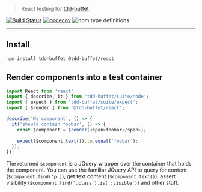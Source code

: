 > React testing for [tdd-buffet](https://github.com/NiGhTTraX/tdd-buffet)

[![Build Status](https://travis-ci.com/NiGhTTraX/tdd-buffet.svg?branch=master)](https://travis-ci.com/NiGhTTraX/tdd-buffet) [![codecov](https://codecov.io/gh/NiGhTTraX/tdd-buffet/branch/master/graph/badge.svg)](https://codecov.io/gh/NiGhTTraX/tdd-buffet) ![npm type definitions](https://img.shields.io/npm/types/@tdd-buffet/react.svg)

----

## Install

```sh
npm install tdd-buffet @tdd-buffet/react
```


## Render components into a test container

```typescript jsx
import React from 'react';
import { describe, it } from 'tdd-buffet/suite/node';
import { expect } from 'tdd-buffet/suite/expect';
import { $render } from '@tdd-buffet/react';

describe('My component', () => {
  it('should contain foobar', () => {
    const $component = $render(<span>foobar</span>);
  
    expect($component.text()).to.equal('foobar');
  });
});
```

The returned `$component` is a JQuery wrapper over the container that holds the component. You can use the familiar JQuery API to query for content (`$component.find('p')`), get text content (`$component.text()`), assert visibility (`$component.find('.class').is(':visible')`) and other stuff.
